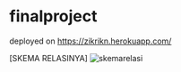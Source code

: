 # finalproject

deployed on https://zikrikn.herokuapp.com/

[SKEMA RELASINYA]
![skemarelasi](https://user-images.githubusercontent.com/70962575/134808685-7a06a4cc-6aab-41be-a970-1a2306dc8404.png)
